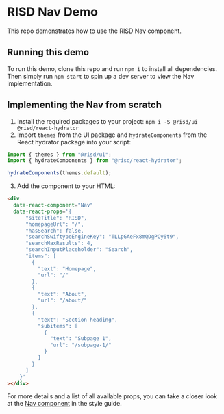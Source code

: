 # RISD Nav Demo

This repo demonstrates how to use the RISD Nav component.

## Running this demo

To run this demo, clone this repo and run `npm i` to install all dependencies. Then simply run `npm start` to spin up a dev server to view the Nav implementation.

## Implementing the Nav from scratch

1. Install the required packages to your project: `npm i -S @risd/ui @risd/react-hydrator`
2. Import `themes` from the UI package and `hydrateComponents` from the React hydrator package into your script:

```js
import { themes } from "@risd/ui";
import { hydrateComponents } from "@risd/react-hydrator";

hydrateComponents(themes.default);
```

3. Add the component to your HTML:

```html
<div
  data-react-component="Nav"
  data-react-props='{
      "siteTitle": "RISD",
      "homepageUrl": "/",
      "hasSearch": false,
      "searchSwiftypeEngineKey": "TLLpGAeFx8mQDgPCy6t9",
      "searchMaxResults": 4,
      "searchInputPlaceholder": "Search",
      "items": [
        {
          "text": "Homepage",
          "url": "/"
        },
        {
          "text": "About",
          "url": "/about/"
        },
        {
          "text": "Section heading",
          "subitems": [
            {
              "text": "Subpage 1",
              "url": "/subpage-1/"
            }
          ]
        }
      ]
    }'
></div>
```

For more details and a list of all available props, you can take a closer look at the [Nav component](http://develop.styleguide.risd.systems/?path=/story/components-nav--sandbox) in the style guide.
